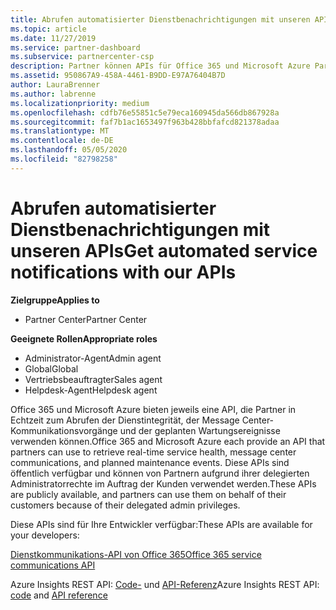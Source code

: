```yaml
---
title: Abrufen automatisierter Dienstbenachrichtigungen mit unseren APIs | Partner Center
ms.topic: article
ms.date: 11/27/2019
ms.service: partner-dashboard
ms.subservice: partnercenter-csp
description: Partner können APIs für Office 365 und Microsoft Azure Partner für Echtzeitdienst Integrität, Nachrichten Center Kommunikation und geplante Wartungs Ereignisse verwenden.
ms.assetid: 950867A9-458A-4461-B9DD-E97A76404B7D
author: LauraBrenner
ms.author: labrenne
ms.localizationpriority: medium
ms.openlocfilehash: cdfb76e55851c5e79eca160945da566db867928a
ms.sourcegitcommit: faf7b1ac1653497f963b428bbfafcd821378adaa
ms.translationtype: MT
ms.contentlocale: de-DE
ms.lasthandoff: 05/05/2020
ms.locfileid: "82798258"
---
```

# <a name="get-automated-service-notifications-with-our-apis"></a><span data-ttu-id="6c2c4-103">Abrufen automatisierter Dienstbenachrichtigungen mit unseren APIs</span><span class="sxs-lookup"><span data-stu-id="6c2c4-103">Get automated service notifications with our APIs</span></span>

<span data-ttu-id="6c2c4-104">**Zielgruppe**</span><span class="sxs-lookup"><span data-stu-id="6c2c4-104">**Applies to**</span></span>

-  <span data-ttu-id="6c2c4-105">Partner Center</span><span class="sxs-lookup"><span data-stu-id="6c2c4-105">Partner Center</span></span>

<span data-ttu-id="6c2c4-106">**Geeignete Rollen**</span><span class="sxs-lookup"><span data-stu-id="6c2c4-106">**Appropriate roles**</span></span>

- <span data-ttu-id="6c2c4-107">Administrator-Agent</span><span class="sxs-lookup"><span data-stu-id="6c2c4-107">Admin agent</span></span>
- <span data-ttu-id="6c2c4-108">Global</span><span class="sxs-lookup"><span data-stu-id="6c2c4-108">Global</span></span> 
- <span data-ttu-id="6c2c4-109">Vertriebsbeauftragter</span><span class="sxs-lookup"><span data-stu-id="6c2c4-109">Sales agent</span></span>
- <span data-ttu-id="6c2c4-110">Helpdesk-Agent</span><span class="sxs-lookup"><span data-stu-id="6c2c4-110">Helpdesk agent</span></span>

<span data-ttu-id="6c2c4-111">Office 365 und Microsoft Azure bieten jeweils eine API, die Partner in Echtzeit zum Abrufen der Dienstintegrität, der Message Center-Kommunikationsvorgänge und der geplanten Wartungsereignisse verwenden können.</span><span class="sxs-lookup"><span data-stu-id="6c2c4-111">Office 365 and Microsoft Azure each provide an API that partners can use to retrieve real-time service health, message center communications, and planned maintenance events.</span></span> <span data-ttu-id="6c2c4-112">Diese APIs sind öffentlich verfügbar und können von Partnern aufgrund ihrer delegierten Administratorrechte im Auftrag der Kunden verwendet werden.</span><span class="sxs-lookup"><span data-stu-id="6c2c4-112">These APIs are publicly available, and partners can use them on behalf of their customers because of their delegated admin privileges.</span></span>

<span data-ttu-id="6c2c4-113">Diese APIs sind für Ihre Entwickler verfügbar:</span><span class="sxs-lookup"><span data-stu-id="6c2c4-113">These APIs are available for your developers:</span></span>

[<span data-ttu-id="6c2c4-114">Dienstkommunikations-API von Office 365</span><span class="sxs-lookup"><span data-stu-id="6c2c4-114">Office 365 service communications API</span></span>](https://go.microsoft.com/fwlink/p/?LinkId=616899)

<span data-ttu-id="6c2c4-115">Azure Insights REST API: [Code-](https://go.microsoft.com/fwlink/p/?LinkId=617299) und [API-Referenz](https://go.microsoft.com/fwlink/p/?LinkId=617300)</span><span class="sxs-lookup"><span data-stu-id="6c2c4-115">Azure Insights REST API: [code](https://go.microsoft.com/fwlink/p/?LinkId=617299) and [API reference](https://go.microsoft.com/fwlink/p/?LinkId=617300)</span></span>

 

 



